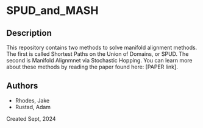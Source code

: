 # SPUD_and_MASH

## Description
This repository contains two methods to solve manifold alignment methods. The first is called Shortest Paths on the Union of Domains, or SPUD. The second is Manifold Alignmnet via Stochastic Hopping. You can learn more about these methods by reading the paper found here: [PAPER link]. 

## Authors
- Rhodes, Jake
- Rustad, Adam

Created Sept, 2024
